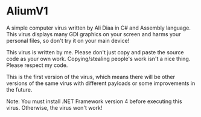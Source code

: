 # AliumV1
A simple computer virus written by Ali Diaa in C# and Assembly language. This virus displays many GDI graphics on your screen and harms your personal files, so don't try it on your main device!

This virus is written by me. Please don't just copy and paste the source code as your own work. Copying/stealing people's work isn't a nice thing. Please respect my code.

This is the first version of the virus, which means there will be other versions of the same virus with different payloads or some improvements in the future.

Note: You must install .NET Framework version 4 before executing this virus. Otherwise, the virus won't work!
